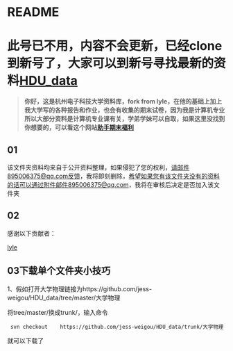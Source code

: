 # README
# 此号已不用，内容不会更新，已经clone到新号了，大家可以到新号寻找最新的资料[HDU_data](https://github.com/xiao-jay/HDU_data)
> **你好，这是杭州电子科技大学资料库，fork from lyle，在他的基础上加上我大学写的各种报告和作业，也会有收集的期末试卷，因为我是计算机专业所以大部分资料是计算机专业课有关，学弟学妹可以自取，如果这里没找到你想要的，可以看这个网站[助手期末福利](dl.hduhelp.com)**

## 01

该文件夹资料均来自于公开资料整理，如果侵犯了您的权利，请邮件895006375@qq.com反馈，我将即刻删除，希望如果您有该文件夹没有的资料的话可以通过附件邮件895006375@qq.com，我将在审核后决定是否加入该文件夹

## 02

感谢以下贡献者：

[lyle](https://github.com/lyleshaw)

## 03下载单个文件夹小技巧

1、假如打开大学物理链接为https://github.com/jess-weigou/HDU_data/tree/master/大学物理

将tree/master/换成trunk/，输入命令

```
 svn checkout    https://github.com/jess-weigou/HDU_data/trunk/大学物理
```

就可以下载了




